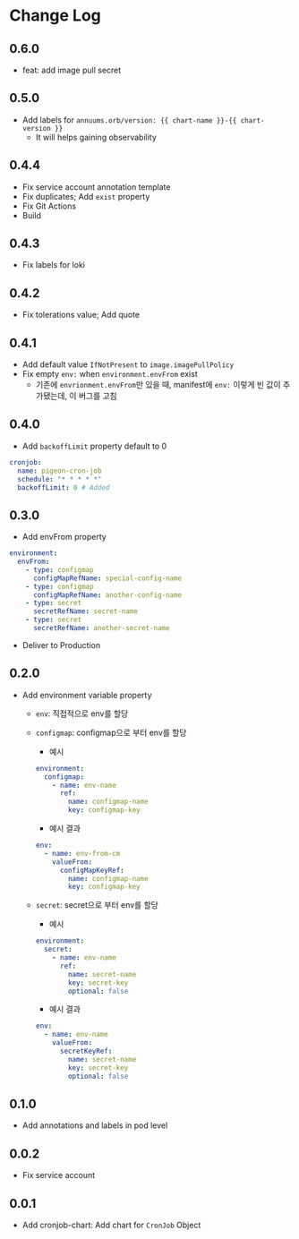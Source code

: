 # Change Log

## 0.6.0
- feat: add image pull secret

## 0.5.0
- Add labels for `annuums.orb/version: {{ chart-name }}-{{ chart-version }}`
  - It will helps gaining observability

## 0.4.4
- Fix service account annotation template
- Fix duplicates; Add `exist` property
- Fix Git Actions
- Build

## 0.4.3
- Fix labels for loki

## 0.4.2
- Fix tolerations value; Add quote

## 0.4.1
- Add default value `IfNotPresent` to `image.imagePullPolicy`
- Fix empty `env:` when `environment.envFrom` exist
  - 기존에 `envrionment.envFrom`만 있을 때, manifest에 `env:` 이렇게 빈 값이 추가됐는데, 이 버그를 고침

## 0.4.0
- Add `backoffLimit` property default to 0
```yaml
cronjob:
  name: pigeon-cron-job
  schedule: "* * * * *"
  backoffLimit: 0 # Added
```
## 0.3.0

- Add envFrom property

```yaml
environment:
  envFrom:
    - type: configmap
      configMapRefName: special-config-name
    - type: configmap
      configMapRefName: another-config-name
    - type: secret
      secretRefName: secret-name
    - type: secret
      secretRefName: another-secret-name
```

- Deliver to Production

## 0.2.0

- Add environment variable property

  - `env`: 직접적으로 env를 할당
  - `configmap`: configmap으로 부터 env를 할당

    - 예시

    ```yaml
    environment:
      configmap:
        - name: env-name
          ref:
            name: configmap-name
            key: configmap-key
    ```

    - 예시 결과

    ```yaml
    env:
      - name: env-from-cm
        valueFrom:
          configMapKeyRef:
            name: configmap-name
            key: configmap-key
    ```

  - `secret`: secret으로 부터 env를 할당

    - 예시

    ```yaml
    environment:
      secret:
        - name: env-name
          ref:
            name: secret-name
            key: secret-key
            optional: false
    ```

    - 예시 결과

    ```yaml
    env:
      - name: env-name
        valueFrom:
          secretKeyRef:
            name: secret-name
            key: secret-key
            optional: false
    ```

## 0.1.0

- Add annotations and labels in pod level

## 0.0.2

- Fix service account

## 0.0.1

- Add cronjob-chart: Add chart for `CronJob` Object
